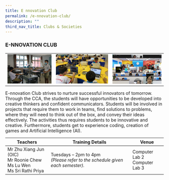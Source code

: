 ```yaml
---
title: E nnovation Club
permalink: /e-nnovation-club/
description: ""
third_nav_title: Clubs & Societies
---
```

### E-NNOVATION CLUB

<table>
	<tr>
		<td width="30%"><img src="/images/Ennovation1.jpg"/></td>
		<td width="35%"><img src="/images/Ennovation2.jpg"/></td>
		<td width="33%"><img src="/images/Ennovation3.jpg"/></td>
	</tr>
</table>

E-nnovation Club strives to nurture successful innovators of tomorrow. Through the CCA, the students will have opportunities to be developed into creative thinkers and confident communicators. Students will be involved in projects that require them to work in teams, find solutions to problems, where they will need to think out of the box, and convey their ideas effectively. The activities thus requires students to be innovative and creative. Furthermore, students get to experience coding, creation of games and Artificial Intelligence (AI).

| Teachers | Training Details | Venue |
| --- | --- | --- |
| Mr Zhu Xiang Jun (OIC)<br>Mr Roonie Chew<br>Ms Lu Wen<br>Ms Sri Rathi Priya | Tuesdays – 2pm to 4pm<br>*(Please refer to the schedule given each semester).* | Computer Lab 2<br>Computer Lab 3 |